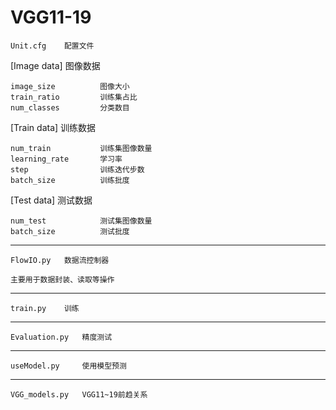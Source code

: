 # VGG11-19

    Unit.cfg    配置文件

[Image data]        图像数据

    image_size          图像大小
    train_ratio         训练集占比
    num_classes         分类数目

[Train data]        训练数据

    num_train           训练集图像数量
    learning_rate       学习率
    step                训练迭代步数
    batch_size          训练批度

[Test data]         测试数据

    num_test            测试集图像数量
    batch_size          测试批度

--------------------------------------

    FlowIO.py   数据流控制器

    主要用于数据封装、读取等操作

--------------------------------------

    train.py    训练

--------------------------------------

    Evaluation.py   精度测试

--------------------------------------

    useModel.py     使用模型预测

--------------------------------------

    VGG_models.py   VGG11~19前趋关系
